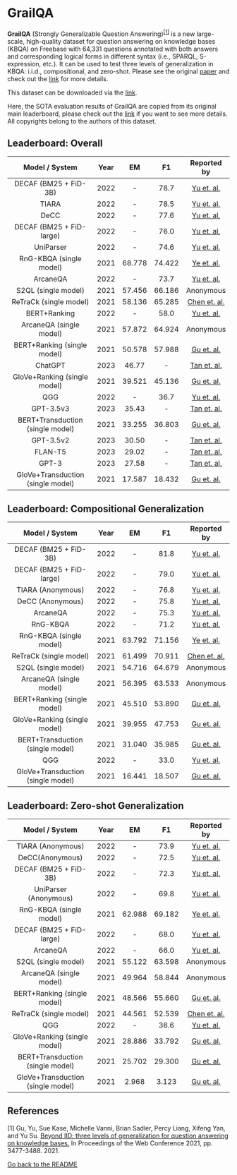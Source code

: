 # GrailQA

**GrailQA** (Strongly Generalizable Question Answering)<sup>[[1]](#myfootnote1)</sup> is a new large-scale, high-quality dataset for question answering on knowledge bases (KBQA) on Freebase with 64,331 questions annotated with both answers and corresponding logical forms in different syntax (i.e., SPARQL, S-expression, etc.). 
It can be used to test three levels of generalization in KBQA: i.i.d., compositional, and zero-shot. Please see the original [paper](https://arxiv.org/abs/2011.07743) and check out the [link](https://dki-lab.github.io/GrailQA/) for more details.

This dataset can be downloaded via the [link](https://dki-lab.github.io/GrailQA/).

Here, the SOTA evaluation results of GrailQA are copied from its original main leaderboard, please check out the [link](https://dki-lab.github.io/GrailQA/) if you want to see more details.
All copyrights belong to the authors of this dataset.

## Leaderboard: Overall

|          Model / System           | Year |   EM   |   F1   |                        Reported by                         |
|:---------------------------------:|:----:|:------:|:------:|:----------------------------------------------------------:|
|      DECAF (BM25 + FiD-3B)    | 2022 | - | 78.7 |     [Yu et. al.](https://arxiv.org/pdf/2210.00063.pdf)     |
|     TIARA    | 2022 | - | 78.5 |     [Yu et. al.](https://arxiv.org/pdf/2210.00063.pdf)     |
|     DeCC    | 2022 | - | 77.6 |     [Yu et. al.](https://arxiv.org/pdf/2210.00063.pdf)     |
|    DECAF (BM25 + FiD-large)    | 2022 | - | 76.0 |     [Yu et. al.](https://arxiv.org/pdf/2210.00063.pdf)     |
|   UniParser  | 2022 | - | 74.6 |     [Yu et. al.](https://arxiv.org/pdf/2210.00063.pdf)     |
|      RnG-KBQA (single model)      | 2021 | 68.778 | 74.422 |     [Ye et. al.](https://arxiv.org/pdf/2109.08678.pdf)     |
|   ArcaneQA | 2022 | - | 73.7 |     [Yu et. al.](https://arxiv.org/pdf/2210.00063.pdf)     |
|        S2QL (single model)        | 2021 | 57.456 | 66.186 |                         Anonymous                          |
|      ReTraCk (single model)       | 2021 | 58.136 | 65.285 | [Chen et. al.](https://aclanthology.org/2021.acl-demo.39/) |
|  BERT+Ranking | 2022 | - | 58.0|     [Yu et. al.](https://arxiv.org/pdf/2210.00063.pdf)     |
|      ArcaneQA (single model)      | 2021 | 57.872 | 64.924 |                         Anonymous                          |
|    BERT+Ranking (single model)    | 2021 | 50.578 | 57.988 |       [Gu et. al.](https://arxiv.org/abs/2011.07743)       |
|       ChatGPT                     | 2023 | 46.77  |     -  |       [Tan et. al.](https://arxiv.org/pdf/2303.07992.pdf)  |
|   GloVe+Ranking (single model)    | 2021 | 39.521 | 45.136 |       [Gu et. al.](https://arxiv.org/abs/2011.07743)       |
|  QGG| 2022 | - | 36.7|     [Yu et. al.](https://arxiv.org/pdf/2210.00063.pdf)     |
|            GPT-3.5v3              | 2023 | 35.43  |     -  |       [Tan et. al.](https://arxiv.org/pdf/2303.07992.pdf)  |
| BERT+Transduction (single model)  | 2021 | 33.255 | 36.803 |       [Gu et. al.](https://arxiv.org/abs/2011.07743)       |
|            GPT-3.5v2              | 2023 | 30.50  |     -  |       [Tan et. al.](https://arxiv.org/pdf/2303.07992.pdf)  |
|            FLAN-T5                | 2023 | 29.02  |     -  |       [Tan et. al.](https://arxiv.org/pdf/2303.07992.pdf)  |
|            GPT-3                  | 2023 | 27.58  |     -  |       [Tan et. al.](https://arxiv.org/pdf/2303.07992.pdf)  |
| GloVe+Transduction (single model) | 2021 | 17.587 | 18.432 |       [Gu et. al.](https://arxiv.org/abs/2011.07743)       |

## Leaderboard: Compositional Generalization 

|          Model / System           | Year |   EM   |   F1   |                        Reported by                         |
|:---------------------------------:|:----:|:------:|:------:|:----------------------------------------------------------:|
|    DECAF (BM25 + FiD-3B) | 2022 | - | 81.8 |     [Yu et. al.](https://arxiv.org/pdf/2210.00063.pdf)     |
|    DECAF (BM25 + FiD-large) | 2022 | - | 79.0|     [Yu et. al.](https://arxiv.org/pdf/2210.00063.pdf)     |
|    TIARA (Anonymous) | 2022 | - | 76.8|     [Yu et. al.](https://arxiv.org/pdf/2210.00063.pdf)     |
|   DeCC (Anonymous) | 2022 | - | 75.8|     [Yu et. al.](https://arxiv.org/pdf/2210.00063.pdf)     |
|   ArcaneQA | 2022 | - | 75.3|     [Yu et. al.](https://arxiv.org/pdf/2210.00063.pdf)     |
|  RnG-KBQA | 2022 | - | 71.2|     [Yu et. al.](https://arxiv.org/pdf/2210.00063.pdf)     |
|      RnG-KBQA (single model)      | 2021 | 63.792 | 71.156 |     [Ye et. al.](https://arxiv.org/pdf/2109.08678.pdf)     |
|      ReTraCk (single model)       | 2021 | 61.499 | 70.911 | [Chen et. al.](https://aclanthology.org/2021.acl-demo.39/) |
|        S2QL (single model)        | 2021 | 54.716 | 64.679 |                         Anonymous                          |
|      ArcaneQA (single model)      | 2021 | 56.395 | 63.533 |                         Anonymous                          |
|    BERT+Ranking (single model)    | 2021 | 45.510 | 53.890 |       [Gu et. al.](https://arxiv.org/abs/2011.07743)       |
|   GloVe+Ranking (single model)    | 2021 | 39.955 | 47.753 |       [Gu et. al.](https://arxiv.org/abs/2011.07743)       |
| BERT+Transduction (single model)  | 2021 | 31.040 | 35.985 |       [Gu et. al.](https://arxiv.org/abs/2011.07743)       |
| QGG | 2022 | - |33.0|     [Yu et. al.](https://arxiv.org/pdf/2210.00063.pdf)     |
| GloVe+Transduction (single model) | 2021 | 16.441 | 18.507 |       [Gu et. al.](https://arxiv.org/abs/2011.07743)       |

## Leaderboard: Zero-shot Generalization

|          Model / System           | Year |   EM   |   F1   |                        Reported by                         |
|:---------------------------------:|:----:|:------:|:------:|:----------------------------------------------------------:|
| TIARA (Anonymous) | 2022 | - |73.9|     [Yu et. al.](https://arxiv.org/pdf/2210.00063.pdf)     |
| DeCC(Anonymous) | 2022 | - |72.5|     [Yu et. al.](https://arxiv.org/pdf/2210.00063.pdf)     |
| DECAF (BM25 + FiD-3B)| 2022 | - |72.3|     [Yu et. al.](https://arxiv.org/pdf/2210.00063.pdf)     |
| UniParser (Anonymous)| 2022 | - |69.8|     [Yu et. al.](https://arxiv.org/pdf/2210.00063.pdf)     |
|      RnG-KBQA (single model)      | 2021 | 62.988 | 69.182 |     [Ye et. al.](https://arxiv.org/pdf/2109.08678.pdf)     |
| DECAF (BM25 + FiD-large)| 2022 | - |68.0|     [Yu et. al.](https://arxiv.org/pdf/2210.00063.pdf)     |
| ArcaneQA| 2022 | - |66.0|     [Yu et. al.](https://arxiv.org/pdf/2210.00063.pdf)     |
|        S2QL (single model)        | 2021 | 55.122 | 63.598 |                         Anonymous                          |
|      ArcaneQA (single model)      | 2021 | 49.964 | 58.844 |                         Anonymous                          |
|    BERT+Ranking (single model)    | 2021 | 48.566 | 55.660 |       [Gu et. al.](https://arxiv.org/abs/2011.07743)       |
|      ReTraCk (single model)       | 2021 | 44.561 | 52.539 | [Chen et. al.](https://aclanthology.org/2021.acl-demo.39/) |
| QGG| 2022 | - |36.6|     [Yu et. al.](https://arxiv.org/pdf/2210.00063.pdf)     |
|   GloVe+Ranking (single model)    | 2021 | 28.886 | 33.792 |       [Gu et. al.](https://arxiv.org/abs/2011.07743)       |
| BERT+Transduction (single model)  | 2021 | 25.702 | 29.300 |       [Gu et. al.](https://arxiv.org/abs/2011.07743)       |
| GloVe+Transduction (single model) | 2021 | 2.968  | 3.123  |       [Gu et. al.](https://arxiv.org/abs/2011.07743)       |

## References
<a name="myfootnote1">[1]</a> Gu, Yu, Sue Kase, Michelle Vanni, Brian Sadler, Percy Liang, Xifeng Yan, and Yu Su. [Beyond IID: three levels of generalization for question answering on knowledge bases.](https://arxiv.org/abs/2011.07743) In Proceedings of the Web Conference 2021, pp. 3477-3488. 2021.

[Go back to the README](../../README.md)
